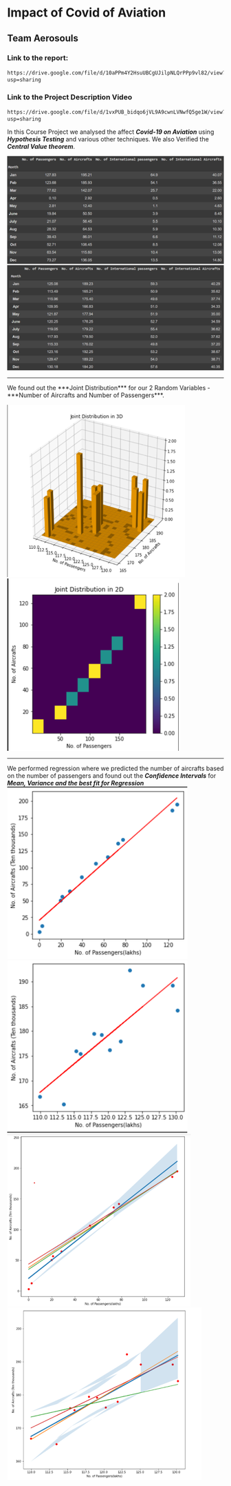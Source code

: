 # Impact of Covid of Aviation
## Team Aerosouls

### Link to the report: 
```
https://drive.google.com/file/d/10aPPm4Y2HsuUBCgUJilpNLQrPPp9vl82/view?usp=sharing
```

### Link to the Project Description Video
```
https://drive.google.com/file/d/1vxPUB_bidqo6jVL9A9cwnLVNwfQ5ge1W/view?usp=sharing
```

In this Course Project we analysed the affect ***Covid-19 on Aviation*** using ***Hypothesis Testing*** and various other techniques. We also Verified the ***Central Value theorem***. 

<img src = "2020_data.png">
<img src = "2019_data.png">

<hr>
We found out the ***Joint Distribution*** for our 2 Random Variables - ***Number of Aircrafts and Number of Passengers***. 
<br>

<img src = "3D.png" height = 400><img src = "2D.png" height = 400>

<hr>

We performed regression where we predicted the number of aircrafts based on the number of passengers and found out the ***Confidence Intervals*** for ***Mean, Variance and the best fit for Regression***<br>
<img src = "2020_regression.png" height = 400>
<img src = "2019_regression.png" height = 400>
<img src = "ci_regressions.png" height = 400>
<img src = "2019_ci.png" height = 400>
